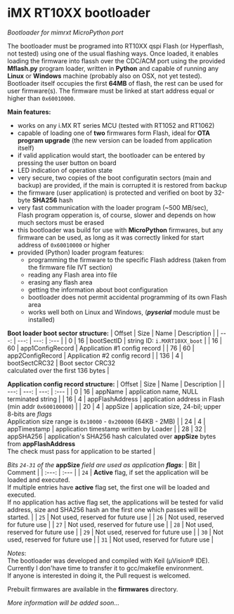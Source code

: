 # iMX RT10XX bootloader
*Bootloader for mimrxt MicroPython port*

The bootloader must be programed into RT10XX qspi Flash (or Hyperflash, not tested) using one of the usual flashing ways.
Once loaded, it enables loading the firmware into flassh over the CDC/ACM port using the provided **Mflash.py** program loader, written in **Python** and capable of running any **Linux** or **Windows** machine (probably also on OSX, not yet tested).
Bootloader itself occupies the first **64MB** of flash, the rest can be used for user firmware(s).
The firmware must be linked at start address equal or higher than `0x60010000`.

**Main features:**

* works on any i.MX RT series MCU (tested with RT1052 and RT1062)
* capable of loading one of **two** firmwares form Flash, ideal for **OTA program upgrade** (the new version can be loaded from application itself)
* if valid application would start, the bootloader can be entered by pressing the user button on board
* LED indication of operation state
* very secure, two copies of the boot configuratin sectors (main and backup) are provided, if the main is corrupted it is restored from backup
* the firmware (user application) is protected and verified on boot by 32-byte **SHA256** hash
* very fast communication with the loader program (~500 MB/sec),<br>Flash program opperation is, of course, slower and depends on how much sectors must be erased
* this bootloader was build for use with **MicroPython** firmwares, but any firmware can be used, as long as it was correctly linked for start address of `0x60010000` or higher
* provided (Python) loader program features:
  * programming the firmware to the specific Flash address (taken from the firmware file IVT section)
  * reading any Flash area into file
  * erasing any flash area
  * getting the information about boot configuration
  * bootloader does not permit accidental programming of its own Flash area
  * works well both on Linux and Windows, (**_pyserial_** module must be installed)


**Boot loader boot sector structure:**
| Offset | Size | Name | Description |
| ---: | ---: | ---: | :--- |
|      0 | 16 | bootSectID | string ID: `i.MXRT10XX_boot` |
|     16 | 60 | app1ConfigRecord | Application #1 config record |
|     76 | 60 | app2ConfigRecord | Application #2 config record |
|    136 | 4 | bootSectCRC32 | Boot sector CRC32<br>calculated over the first 136 bytes |

**Application config record structure:**
| Offset | Size | Name | Description |
| ---: | ---: | ---: | :--- |
| 0 | 16 | appName | application name, NULL terminated string |
| 16 | 4 | appFlashAddress | application address in Flash (min addr `0x600100000`) |
| 20 | 4 | appSize | application size, 24-bil; upper 8-bits are *flags*<br>Application size range is `0x10000` - `0x200000` (64KB - 2MB) |
| 24 | 4 | appTimestamp | application timestamp written by Loader |
| 28 | 32 | appSHA256 | application's SHA256 hash calculated over **appSize** bytes from **appFlashAddress**<br>The check must pass for application to be started |

*Bits `24-31` of the* **appSize** *field are used as application* **_flags_**:
| Bit | Comment |
| :---: | :--- |
| `24` | **Active** flag, if set the application will be loaded and executed.<br>If multiple entries have **active** flag set, the first one will be loaded and executed.<br>If no application has active flag set, the applications will be tested for valid address, size and SHA256 hash an the first one which passes will be started. |
| `25` | Not used, reserved for future use |
| `26` | Not used, reserved for future use |
| `27` | Not used, reserved for future use |
| `28` | Not used, reserved for future use |
| `29` | Not used, reserved for future use |
| `30` | Not used, reserved for future use |
| `31` | Not used, reserved for future use |

_Notes_:<br>
The bootloader was developed and compiled with Keil (µVision® IDE).<br>
Currently I don'have time to transfer it to gcc/makefile environment.<br>
If anyone is interested in doing it, the Pull request is welcomed.<br>

Prebuilt firmwares are available in the **firmwares** directory.<br>

*More information will be added soon...*
